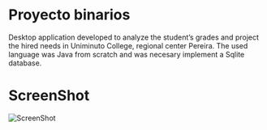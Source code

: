 # Proyecto binarios
Desktop application developed to analyze the student’s grades and project the hired needs in Uniminuto College, regional center Pereira. The used language was Java from scratch and was necesary implement a Sqlite database.

# ScreenShot

![ScreenShot](ScreenShotProyectoBinarios.png?raw=true "ScreenShot")
